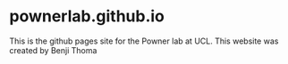 # pownerlab.github.io

This is the github pages site for the Powner lab at UCL. This website was created by Benji Thoma
